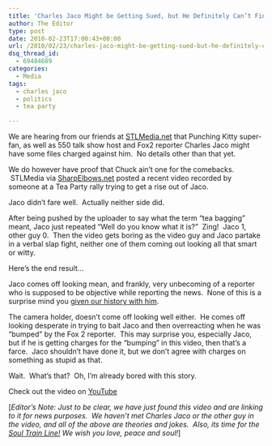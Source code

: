 ```yaml
---
title: 'Charles Jaco Might be Getting Sued, but He Definitely Can’t Find a  Good Comeback'
author: The Editor
type: post
date: 2010-02-23T17:00:43+00:00
url: /2010/02/23/charles-jaco-might-be-getting-sued-but-he-definitely-cant-find-a-good-comeback/
dsq_thread_id:
  - 69484689
categories:
  - Media
tags:
  - charles jaco
  - politics
  - tea party

---
```

<p style="text-align: left;">
  <a href="http://punchingkitty.com/wp-content/uploads/2010/02/jaco_banner.jpg"><img class="size-full wp-image-3348 aligncenter" title="jaco_banner" src="http://punchingkitty.com/wp-content/uploads/2010/02/jaco_banner.jpg?filter=resize&w=600" alt="" srcset="http://media.punchingkitty.com/wordpress/2010/02/jaco_banner.jpg 479w, http://media.punchingkitty.com/wordpress/2010/02/jaco_banner-300x135.jpg 300w" sizes="(max-width: 479px) 100vw, 479px" /></a>We are hearing from our friends at <a href="http://stlmediastuff.blogspot.com/2010/02/assault-charges-filed-against-charles.html" target="_blank">STLMedia.net</a> that Punching Kitty super-fan, as well as 550 talk show host and Fox2 reporter Charles Jaco might have some files charged against him.  No details other than that yet.
</p>

We do however have proof that Chuck ain&#8217;t one for the comebacks.  STLMedia via <a href="http://sharpelbowsstl.blogspot.com/" target="_blank">SharpElbows.net</a> posted a recent video recorded by someone at a Tea Party rally trying to get a rise out of Jaco.

Jaco didn&#8217;t fare well.  Actually neither side did.

After being pushed by the uploader to say what the term &#8220;tea bagging&#8221; meant, Jaco just repeated &#8220;Well do you know what it is?&#8221;  Zing!  Jaco 1, other guy 0.  Then the video gets boring as the video guy and Jaco partake in a verbal slap fight, neither one of them coming out looking all that smart or witty.

Here&#8217;s the end result&#8230;

Jaco comes off looking mean, and frankly, very unbecoming of a reporter who is supposed to be objective while reporting the news.  None of this is a surprise mind you <a href="http://punchingkitty.com/tag/charles-jaco/" target="_blank">given our history with him</a>.

The camera holder, doesn&#8217;t come off looking well either.  He comes off looking desperate in trying to bait Jaco and then overreacting when he was &#8220;bumped&#8221; by the Fox 2 reporter.  This may surprise you, especially Jaco, but if he is getting charges for the &#8220;bumping&#8221; in this video, then that&#8217;s a farce.  Jaco shouldn&#8217;t have done it, but we don&#8217;t agree with charges on something as stupid as that.

Wait.  What&#8217;s that?  Oh, I&#8217;m already bored with this story.

Check out the video on <a href="http://www.youtube.com/watch?v=LK9xCNaONgo" target="_blank">YouTube</a>

[_Editor&#8217;s Note: Just to be clear, we have just found this video and are linking to it for news purposes.  We haven&#8217;t met Charles Jaco or the other guy in the video, and all of the above are theories and jokes.  Also, its time for the <a href="http://www.youtube.com/watch?v=r7MiG2fe8lE" target="_blank">Soul Train Line!</a> We wish you love, peace and soul!_]